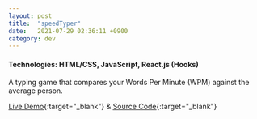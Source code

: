 ```yaml
---
layout: post
title:  "speedTyper"
date:   2021-07-29 02:36:11 +0900
category: dev
---
```

<!-- 
    placeholder for demo!
<a href="https://github.com/jinyoungch0i/mac_bluetooth_debugger">
    <img src="{{site.base_url}}/dev/assets/images/CHANGETHIS.gif" alt='cv_tailor screenshot' width="500">
</a> -->

#### **Technologies**: HTML/CSS, JavaScript, React.js (Hooks)

A typing game that compares your Words Per Minute (WPM) against the average person.

[<u>Live Demo</u>](https://jinyoungch0i.github.io/speedTyper/){:target="_blank"} & [<u>Source Code</u>](https://github.com/jinyoungch0i/speedTyper){:target="_blank"}
